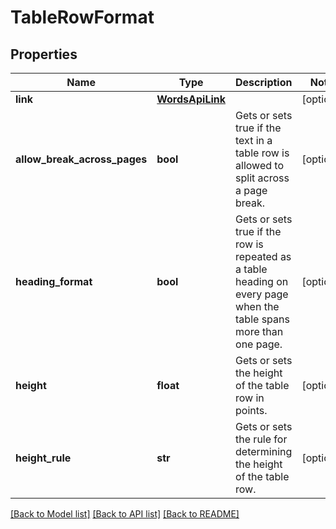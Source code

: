 # TableRowFormat

## Properties
Name | Type | Description | Notes
------------ | ------------- | ------------- | -------------
**link** | [**WordsApiLink**](WordsApiLink.md) |  | [optional] 
**allow_break_across_pages** | **bool** | Gets or sets true if the text in a table row is allowed to split across a page break. | [optional] 
**heading_format** | **bool** | Gets or sets true if the row is repeated as a table heading on every page when the table spans more than one page. | [optional] 
**height** | **float** | Gets or sets the height of the table row in points. | [optional] 
**height_rule** | **str** | Gets or sets the rule for determining the height of the table row. | [optional] 

[[Back to Model list]](../README.md#documentation-for-models) [[Back to API list]](../README.md#documentation-for-api-endpoints) [[Back to README]](../README.md)

